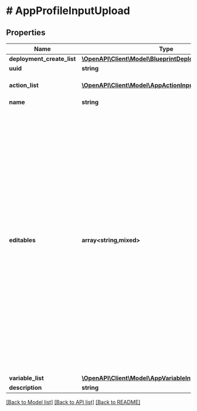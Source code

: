 # # AppProfileInputUpload

## Properties

Name | Type | Description | Notes
------------ | ------------- | ------------- | -------------
**deployment_create_list** | [**\OpenAPI\Client\Model\BlueprintDeploymentInputUpload[]**](BlueprintDeploymentInputUpload.md) |  | [optional]
**uuid** | **string** |  | [optional]
**action_list** | [**\OpenAPI\Client\Model\AppActionInputUpload[]**](AppActionInputUpload.md) | List of references to action | [optional]
**name** | **string** |  |
**editables** | **array<string,mixed>** | Runtime editable attributes for this entity. The structure for this is a dictionary. The keys in this dictionary should be the name of the attribute on the entity. If the attribute is editable, the value should be true, else false. If the attribute is a nested dictionary, the value can contain a nested dictionary with the same key value structure described above. | [optional]
**variable_list** | [**\OpenAPI\Client\Model\AppVariableInputUpload[]**](AppVariableInputUpload.md) |  | [optional]
**description** | **string** |  | [optional]

[[Back to Model list]](../../README.md#models) [[Back to API list]](../../README.md#endpoints) [[Back to README]](../../README.md)
